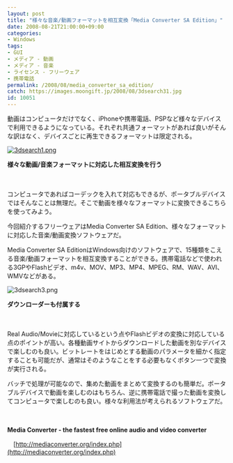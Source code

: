 ```yaml
---
layout: post
title: "様々な音楽/動画フォーマットを相互変換「Media Converter SA Edition」"
date: 2008-08-21T21:00:00+09:00
categories:
- Windows
tags: 
- GUI
- メディア - 動画
- メディア - 音楽
- ライセンス - フリーウェア
- 携帯電話
permalink: /2008/08/media_converter_sa_edition/
catch: https://images.moongift.jp/2008/08/3dsearch31.jpg
id: 10051
---
```

動画はコンピュータだけでなく、iPhoneや携帯電話、PSPなど様々なデバイスで利用できるようになっている。それぞれ共通フォーマットがあれば良いがそんな訳はなく、デバイスごとに再生できるフォーマットは限定される。

  

[![3dsearch1.png](https://images.moongift.jp/2008/08/3dsearch1-tm1.jpg)](https://images.moongift.jp/2008/08/3dsearch11.jpg)  
  
**様々な動画/音楽フォーマットに対応した相互変換を行う**

  

　

  

コンピュータであればコーデックを入れて対応もできるが、ポータブルデバイスではそんなことは無理だ。そこで動画を様々なフォーマットに変換できるこちらを使ってみよう。

  

今回紹介するフリーウェアはMedia Converter SA Edition、様々なフォーマットに対応した音楽/動画変換ソフトウェアだ。

  
  
<!--more-->  

Media Converter SA EditionはWindows向けのソフトウェアで、15種類をこえる音楽/動画フォーマットを相互変換することができる。携帯電話などで使われる3GPやFlashビデオ、m4v、MOV、MP3、MP4、MPEG、RM、WAV、AVI、WMVなどがある。

  

![3dsearch3.png](https://images.moongift.jp/2008/08/3dsearch31.jpg)  
  
**ダウンローダーも付属する**

  

　

  

Real Audio/Movieに対応しているという点やFlashビデオの変換に対応している点のポイントが高い。各種動画サイトからダウンロードした動画を別なデバイスで楽しむのも良い。ビットレートをはじめとする動画のパラメータを細かく指定することも可能だが、通常はそのようなことをする必要もなくボタン一つで変換が実行される。

  

バッチで処理が可能なので、集めた動画をまとめて変換するのも簡単だ。ポータブルデバイスで動画を楽しむのはもちろん、逆に携帯電話で撮った動画を変換してコンピュータで楽しむのも良い。様々な利用法が考えられるソフトウェアだ。

  

　

  

**Media Converter - the fastest free online audio and video converter**  
  
　[http://mediaconverter.org/index.php](http://mediaconverter.org/index.php)

  
